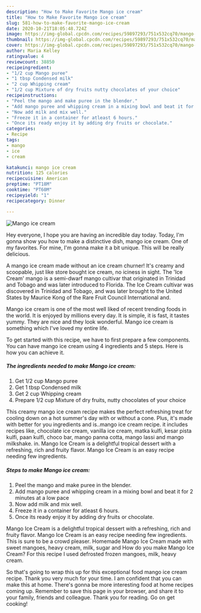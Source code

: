 ```yaml
---
description: "How to Make Favorite Mango ice cream"
title: "How to Make Favorite Mango ice cream"
slug: 581-how-to-make-favorite-mango-ice-cream
date: 2020-10-21T18:05:48.724Z
image: https://img-global.cpcdn.com/recipes/59897293/751x532cq70/mango-ice-cream-recipe-main-photo.jpg
thumbnail: https://img-global.cpcdn.com/recipes/59897293/751x532cq70/mango-ice-cream-recipe-main-photo.jpg
cover: https://img-global.cpcdn.com/recipes/59897293/751x532cq70/mango-ice-cream-recipe-main-photo.jpg
author: Maria Kelley
ratingvalue: 4
reviewcount: 38850
recipeingredient:
- "1/2 cup Mango puree"
- "1 tbsp Condensed milk"
- "2 cup Whipping cream"
- "1/2 cup Mixture of dry fruits nutty chocolates of your choice"
recipeinstructions:
- "Peel the mango and make puree in the blender."
- "Add mango puree and whipping cream in a mixing bowl and beat it for 2 minutes at a low pace"
- "Now add milk and mix well."
- "Freeze it in a container for atleast 6 hours."
- "Once its ready enjoy it by adding dry fruits or chocolate."
categories:
- Recipe
tags:
- mango
- ice
- cream

katakunci: mango ice cream 
nutrition: 125 calories
recipecuisine: American
preptime: "PT18M"
cooktime: "PT60M"
recipeyield: "1"
recipecategory: Dinner

---
```



![Mango ice cream](https://img-global.cpcdn.com/recipes/59897293/751x532cq70/mango-ice-cream-recipe-main-photo.jpg)

Hey everyone, I hope you are having an incredible day today. Today, I'm gonna show you how to make a distinctive dish, mango ice cream. One of my favorites. For mine, I'm gonna make it a bit unique. This will be really delicious.

A mango ice cream made without an ice cream churner! It&#39;s creamy and scoopable, just like store bought ice cream, no iciness in sight. The &#39;Ice Cream&#39; mango is a semi-dwarf mango cultivar that originated in Trinidad and Tobago and was later introduced to Florida. The Ice Cream cultivar was discovered in Trinidad and Tobago, and was later brought to the United States by Maurice Kong of the Rare Fruit Council International and.

Mango ice cream is one of the most well liked of recent trending foods in the world. It is enjoyed by millions every day. It is simple, it is fast, it tastes yummy. They are nice and they look wonderful. Mango ice cream is something which I've loved my entire life.


To get started with this recipe, we have to first prepare a few components. You can have mango ice cream using 4 ingredients and 5 steps. Here is how you can achieve it.

<!--inarticleads1-->

##### The ingredients needed to make Mango ice cream:

1. Get 1/2 cup Mango puree
1. Get 1 tbsp Condensed milk
1. Get 2 cup Whipping cream
1. Prepare 1/2 cup Mixture of dry fruits, nutty chocolates of your choice


This creamy mango ice cream recipe makes the perfect refreshing treat for cooling down on a hot summer&#39;s day with or without a cone. Plus, it&#39;s made with better for you ingredients and is..mango ice cream recipe. it includes recipes like, chocolate ice cream, vanilla ice cream, matka kulfi, kesar pista kulfi, paan kulfi, choco bar, mango panna cotta, mango lassi and mango milkshake. in. Mango Ice Cream is a delightful tropical dessert with a refreshing, rich and fruity flavor. Mango Ice Cream is an easy recipe needing few ingredients. 

<!--inarticleads2-->

##### Steps to make Mango ice cream:

1. Peel the mango and make puree in the blender.
1. Add mango puree and whipping cream in a mixing bowl and beat it for 2 minutes at a low pace
1. Now add milk and mix well.
1. Freeze it in a container for atleast 6 hours.
1. Once its ready enjoy it by adding dry fruits or chocolate.


Mango Ice Cream is a delightful tropical dessert with a refreshing, rich and fruity flavor. Mango Ice Cream is an easy recipe needing few ingredients. This is sure to be a crowd pleaser. Homemade Mango Ice Cream made with sweet mangoes, heavy cream, milk, sugar and How do you make Mango Ice Cream? For this recipe I used defrosted frozen mangoes, milk, heavy cream. 

So that's going to wrap this up for this exceptional food mango ice cream recipe. Thank you very much for your time. I am confident that you can make this at home. There's gonna be more interesting food at home recipes coming up. Remember to save this page in your browser, and share it to your family, friends and colleague. Thank you for reading. Go on get cooking!
